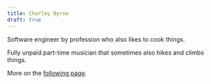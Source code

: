 ```yaml
---
title: Charley Byrne
draft: true
---
```


Software engineer by profession who also likes to cook things.

Fully unpaid part-time musician that sometimes also hikes and climbs things.

More on the [following page](/music).
